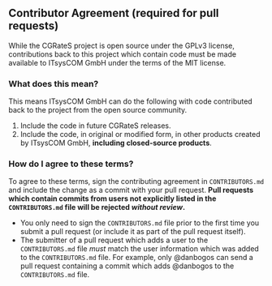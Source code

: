 ## Contributor Agreement (required for pull requests)

While the CGRateS project is open source under the GPLv3 license, contributions
back to this project which contain code must be made available to ITsysCOM GmbH under the terms of the MIT license.

### What does this mean?

This means ITsysCOM GmbH can do the following with code contributed
back to the project from the open source community.

1. Include the code in future CGRateS releases.
2. Include the code, in original or modified form, in other products created by ITsysCOM GmbH, **including closed-source products**.

### How do I agree to these terms?

To agree to these terms, sign the contributing agreement in `CONTRIBUTORS.md` and
include the change as a commit with your pull request. **Pull requests which contain
commits from users not explicitly listed in the `CONTRIBUTORS.md` file will be
rejected *without review*.**

* You only need to sign the `CONTRIBUTORS.md` file prior to the first time you
  submit a pull request (or include it as part of the pull request itself).
* The submitter of a pull request which adds a user to the `CONTRIBUTORS.md` file
  *must* match the user information which was added to the `CONTRIBUTORS.md` file.
  For example, only @danbogos can send a pull request containing a commit which adds
  @danbogos to the `CONTRIBUTORS.md` file.
